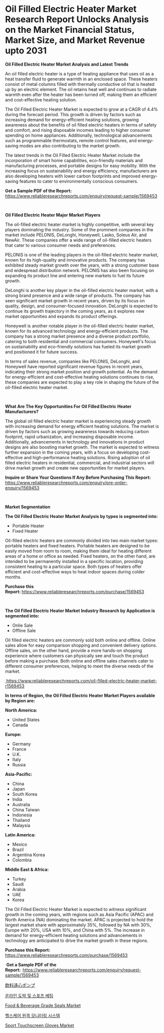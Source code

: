 <p><h1>Oil Filled Electric Heater Market Research Report Unlocks Analysis on the Market Financial Status, Market Size, and Market Revenue upto 2031</h1></p><p><strong>Oil Filled Electric Heater Market Analysis and Latest Trends</strong></p>
<p><p>An oil filled electric heater is a type of heating appliance that uses oil as a heat transfer fluid to generate warmth in an enclosed space. These heaters consist of metal columns filled with thermally conductive oil that is heated up by an electric element. The oil retains heat well and continues to radiate warmth even after the heater has been turned off, making them an efficient and cost-effective heating solution.</p><p>The Oil Filled Electric Heater Market is expected to grow at a CAGR of 4.4% during the forecast period. This growth is driven by factors such as increasing demand for energy-efficient heating solutions, growing awareness about the benefits of oil filled electric heaters in terms of safety and comfort, and rising disposable incomes leading to higher consumer spending on home appliances. Additionally, technological advancements such as programmable thermostats, remote control features, and energy-saving modes are also contributing to the market growth.</p><p>The latest trends in the Oil Filled Electric Heater Market include the incorporation of smart home capabilities, eco-friendly materials and manufacturing processes, and portable designs for easy mobility. With the increasing focus on sustainability and energy efficiency, manufacturers are also developing heaters with lower carbon footprints and improved energy-saving features to cater to environmentally conscious consumers.</p></p>
<p><strong>Get a Sample PDF of the Report:&nbsp;</strong> <a href="https://www.reliableresearchreports.com/enquiry/request-sample/1569453">https://www.reliableresearchreports.com/enquiry/request-sample/1569453</a></p>
<p>&nbsp;</p>
<p><strong>Oil Filled Electric Heater Major Market Players</strong></p>
<p><p>The oil-filled electric heater market is highly competitive, with several key players dominating the industry. Some of the prominent companies in the market include PELONIS, DeLonghi, Honeywell, Lasko, Soleus Air, and NewAir. These companies offer a wide range of oil-filled electric heaters that cater to various consumer needs and preferences.</p><p>PELONIS is one of the leading players in the oil-filled electric heater market, known for its high-quality and innovative products. The company has exhibited steady market growth over the years, with a strong customer base and widespread distribution network. PELONIS has also been focusing on expanding its product line and entering new markets to fuel its future growth.</p><p>DeLonghi is another key player in the oil-filled electric heater market, with a strong brand presence and a wide range of products. The company has seen significant market growth in recent years, driven by its focus on quality, design, and consumer-focused innovation. DeLonghi is expected to continue its growth trajectory in the coming years, as it explores new market opportunities and expands its product offerings.</p><p>Honeywell is another notable player in the oil-filled electric heater market, known for its advanced technology and energy-efficient products. The company has a strong market presence and a diverse product portfolio, catering to both residential and commercial consumers. Honeywell's focus on sustainability and eco-friendly solutions has fueled its market growth and positioned it for future success.</p><p>In terms of sales revenue, companies like PELONIS, DeLonghi, and Honeywell have reported significant revenue figures in recent years, indicating their strong market position and growth potential. As the demand for energy-efficient and cost-effective heating solutions continues to rise, these companies are expected to play a key role in shaping the future of the oil-filled electric heater market.</p></p>
<p>&nbsp;</p>
<p><strong>What Are The Key Opportunities For Oil Filled Electric Heater Manufacturers?</strong></p>
<p><p>The global oil filled electric heater market is experiencing steady growth with increasing demand for energy efficient heating solutions. The market is driven by factors such as growing awareness towards reducing carbon footprint, rapid urbanization, and increasing disposable income. Additionally, advancements in technology and innovations in product designs are also boosting market growth. The market is expected to witness further expansion in the coming years, with a focus on developing cost-effective and high-performance heating solutions. Rising adoption of oil filled electric heaters in residential, commercial, and industrial sectors will drive market growth and create new opportunities for market players.</p></p>
<p><strong>Inquire or Share Your Questions If Any Before Purchasing This Report:</strong> <a href="https://www.reliableresearchreports.com/enquiry/pre-order-enquiry/1569453">https://www.reliableresearchreports.com/enquiry/pre-order-enquiry/1569453</a></p>
<p>&nbsp;</p>
<p><strong>Market Segmentation</strong></p>
<p><strong>The Oil Filled Electric Heater Market Analysis by types is segmented into:</strong></p>
<p><ul><li>Portable Heater</li><li>Fixed Heater</li></ul></p>
<p><p>Oil-filled electric heaters are commonly divided into two main market types: portable heaters and fixed heaters. Portable heaters are designed to be easily moved from room to room, making them ideal for heating different areas of a home or office as needed. Fixed heaters, on the other hand, are intended to be permanently installed in a specific location, providing consistent heating to a particular space. Both types of heaters offer efficient and cost-effective ways to heat indoor spaces during colder months.</p></p>
<p><strong>Purchase this Report:&nbsp;</strong><a href="https://www.reliableresearchreports.com/purchase/1569453">https://www.reliableresearchreports.com/purchase/1569453</a></p>
<p>&nbsp;</p>
<p><strong>The Oil Filled Electric Heater Market Industry Research by Application is segmented into:</strong></p>
<p><ul><li>Onlie Sale</li><li>Offline Sale</li></ul></p>
<p><p>Oil filled electric heaters are commonly sold both online and offline. Online sales allow for easy comparison shopping and convenient delivery options. Offline sales, on the other hand, provide a more hands-on shopping experience where customers can physically see and touch the product before making a purchase. Both online and offline sales channels cater to different consumer preferences, helping to meet the diverse needs of the market.</p></p>
<p><a href="https://www.reliableresearchreports.com/oil-filled-electric-heater-market-r1569453">&nbsp;https://www.reliableresearchreports.com/oil-filled-electric-heater-market-r1569453</a></p>
<p><strong>In terms of Region, the Oil Filled Electric Heater Market Players available by Region are:</strong></p>
<p>
    <p> <strong> North America: </strong>
        <ul>
            <li>United States</li>
            <li>Canada</li>
        </ul>
        </p> 
    <p> <strong> Europe: </strong>
        <ul>
            <li>Germany</li>
            <li>France</li>
            <li>U.K.</li>
            <li>Italy</li>
            <li>Russia</li>
        </ul>
        </p> 
    <p> <strong> Asia-Pacific: </strong>
        <ul>
            <li>China</li>
            <li>Japan</li>
            <li>South Korea</li>
            <li>India</li>
            <li>Australia</li>
            <li>China Taiwan</li>
            <li>Indonesia</li>
            <li>Thailand</li>
            <li>Malaysia</li>
        </ul>
        </p> 
    <p> <strong> Latin America: </strong>
        <ul>
            <li>Mexico</li>
            <li>Brazil</li>
            <li>Argentina Korea</li>
            <li>Colombia</li>
        </ul>
        </p> 
    <p> <strong> Middle East & Africa: </strong>
        <ul>
            <li>Turkey</li>
            <li>Saudi</li>
            <li>Arabia</li>
            <li>UAE</li>
            <li>Korea</li>
        </ul>
    </p>
    </p>
<p><p>The Oil Filled Electric Heater Market is expected to witness significant growth in the coming years, with regions such as Asia Pacific (APAC) and North America (NA) dominating the market. APAC is projected to hold the largest market share with approximately 35%, followed by NA with 30%, Europe with 20%, USA with 10%, and China with 5%. The increase in demand for energy-efficient heating solutions and advancements in technology are anticipated to drive the market growth in these regions.</p></p>
<p><strong>Purchase this Report: </strong><a href="https://www.reliableresearchreports.com/purchase/1569453">https://www.reliableresearchreports.com/purchase/1569453</a></p>
<p>&nbsp;<strong>Get a Sample PDF of the Report:&nbsp;&nbsp;</strong><a href="https://www.reliableresearchreports.com/enquiry/request-sample/1569453">https://www.reliableresearchreports.com/enquiry/request-sample/1569453</a></p>
<p><strong></strong></p>
<p><p><a href="https://github.com/WhitneyMurphy1982/Market-Research-Report-List-1/blob/main/2563194108443.md">飲料遠心ポンプ</a></p><p><a href="https://github.com/ThomasElmes2022/Market-Research-Report-List-1/blob/main/1622135103185.md">온라인 도박 및 스포츠 베팅</a></p><p><a href="https://github.com/edytherolanlouisejk1miz0wig/Market-Research-Report-List-2/blob/main/food-beverage-grade-seals-market.md">Food & Beverage Grade Seals Market</a></p><p><a href="https://github.com/risastia4/Market-Research-Report-List-1/blob/main/9928796103184.md">헬스케어 원격 모니터링 시스템</a></p><p><a href="https://github.com/gracielawharr/Market-Research-Report-List-1/blob/main/sport-touchscreen-gloves-market.md">Sport Touchscreen Gloves Market</a></p></p>